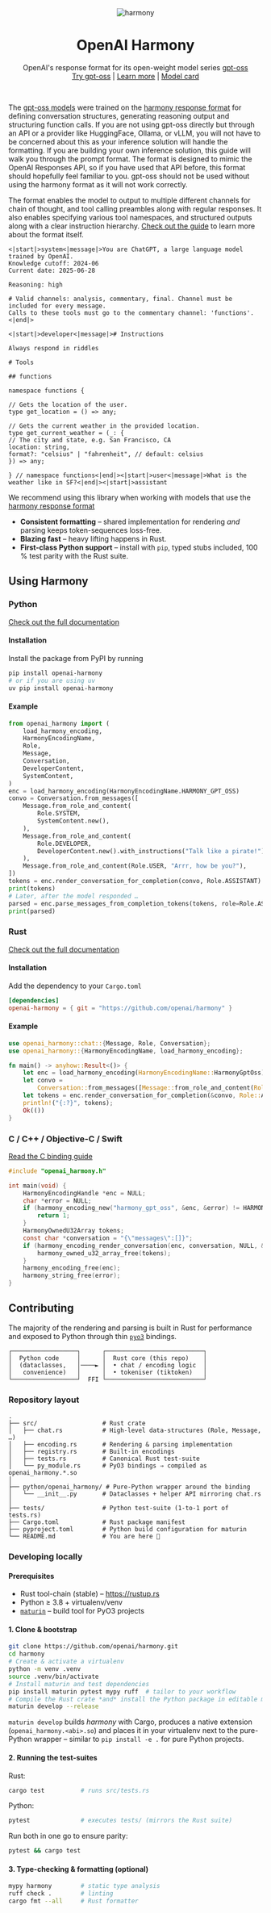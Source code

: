 <center>
<img alt="harmony" src="./docs/header.png">
<h1 align="center">OpenAI Harmony</h1>
<p align="center">OpenAI's response format for its open-weight model series <a href="https://openai.com/open-models">gpt-oss</a>
<br>
<a href="https://gpt-oss.com" target="_blank">Try gpt-oss</a> | <a href="https://cookbook.openai.com/topic/gpt-oss">Learn more</a> | <a href="https://openai.com/index/gpt-oss-model-card/">Model card</a>
</p>
<br>
</center>

The [gpt-oss models][gpt-oss] were trained on the [harmony response format][harmony-format] for defining conversation structures, generating reasoning output and structuring function calls. If you are not using gpt-oss directly but through an API or a provider like HuggingFace, Ollama, or vLLM, you will not have to be concerned about this as your inference solution will handle the formatting. If you are building your own inference solution, this guide will walk you through the prompt format. The format is designed to mimic the OpenAI Responses API, so if you have used that API before, this format should hopefully feel familiar to you. gpt-oss should not be used without using the harmony format as it will not work correctly.

The format enables the model to output to multiple different channels for chain of thought, and tool calling preambles along with regular responses. It also enables specifying various tool namespaces, and structured outputs along with a clear instruction hierarchy. [Check out the guide][harmony-format] to learn more about the format itself.

```text
<|start|>system<|message|>You are ChatGPT, a large language model trained by OpenAI.
Knowledge cutoff: 2024-06
Current date: 2025-06-28

Reasoning: high

# Valid channels: analysis, commentary, final. Channel must be included for every message.
Calls to these tools must go to the commentary channel: 'functions'.<|end|>

<|start|>developer<|message|># Instructions

Always respond in riddles

# Tools

## functions

namespace functions {

// Gets the location of the user.
type get_location = () => any;

// Gets the current weather in the provided location.
type get_current_weather = (_: {
// The city and state, e.g. San Francisco, CA
location: string,
format?: "celsius" | "fahrenheit", // default: celsius
}) => any;

} // namespace functions<|end|><|start|>user<|message|>What is the weather like in SF?<|end|><|start|>assistant
```

We recommend using this library when working with models that use the [harmony response format][harmony-format]

- **Consistent formatting** – shared implementation for rendering _and_ parsing keeps token-sequences loss-free.
- **Blazing fast** – heavy lifting happens in Rust.
- **First-class Python support** – install with `pip`, typed stubs included, 100 % test parity with the Rust suite.

## Using Harmony

### Python

[Check out the full documentation](./docs/python.md)

#### Installation

Install the package from PyPI by running

```bash
pip install openai-harmony
# or if you are using uv
uv pip install openai-harmony
```

#### Example

```python
from openai_harmony import (
    load_harmony_encoding,
    HarmonyEncodingName,
    Role,
    Message,
    Conversation,
    DeveloperContent,
    SystemContent,
)
enc = load_harmony_encoding(HarmonyEncodingName.HARMONY_GPT_OSS)
convo = Conversation.from_messages([
    Message.from_role_and_content(
        Role.SYSTEM,
        SystemContent.new(),
    ),
    Message.from_role_and_content(
        Role.DEVELOPER,
        DeveloperContent.new().with_instructions("Talk like a pirate!")
    ),
    Message.from_role_and_content(Role.USER, "Arrr, how be you?"),
])
tokens = enc.render_conversation_for_completion(convo, Role.ASSISTANT)
print(tokens)
# Later, after the model responded …
parsed = enc.parse_messages_from_completion_tokens(tokens, role=Role.ASSISTANT)
print(parsed)
```

### Rust

[Check out the full documentation](./docs/rust.md)

#### Installation

Add the dependency to your `Cargo.toml`

```toml
[dependencies]
openai-harmony = { git = "https://github.com/openai/harmony" }
```

#### Example

```rust
use openai_harmony::chat::{Message, Role, Conversation};
use openai_harmony::{HarmonyEncodingName, load_harmony_encoding};

fn main() -> anyhow::Result<()> {
    let enc = load_harmony_encoding(HarmonyEncodingName::HarmonyGptOss)?;
    let convo =
        Conversation::from_messages([Message::from_role_and_content(Role::User, "Hello there!")]);
    let tokens = enc.render_conversation_for_completion(&convo, Role::Assistant, None)?;
    println!("{:?}", tokens);
    Ok(())
}
```

### C / C++ / Objective-C / Swift

[Read the C binding guide](./docs/c.md)

```c
#include "openai_harmony.h"

int main(void) {
    HarmonyEncodingHandle *enc = NULL;
    char *error = NULL;
    if (harmony_encoding_new("harmony_gpt_oss", &enc, &error) != HARMONY_STATUS_OK) {
        return 1;
    }
    HarmonyOwnedU32Array tokens;
    const char *conversation = "{\"messages\":[]}";
    if (harmony_encoding_render_conversation(enc, conversation, NULL, &tokens, &error) == HARMONY_STATUS_OK) {
        harmony_owned_u32_array_free(tokens);
    }
    harmony_encoding_free(enc);
    harmony_string_free(error);
}
```

## Contributing

The majority of the rendering and parsing is built in Rust for performance and exposed to Python
through thin [`pyo3`](https://pyo3.rs/) bindings.

```text
┌──────────────────┐      ┌───────────────────────────┐
│  Python code     │      │  Rust core (this repo)    │
│  (dataclasses,   │────► │  • chat / encoding logic  │
│   convenience)   │      │  • tokeniser (tiktoken)   │
└──────────────────┘  FFI └───────────────────────────┘
```

### Repository layout

```text
.
├── src/                  # Rust crate
│   ├── chat.rs           # High-level data-structures (Role, Message, …)
│   ├── encoding.rs       # Rendering & parsing implementation
│   ├── registry.rs       # Built-in encodings
│   ├── tests.rs          # Canonical Rust test-suite
│   └── py_module.rs      # PyO3 bindings ⇒ compiled as openai_harmony.*.so
│
├── python/openai_harmony/ # Pure-Python wrapper around the binding
│   └── __init__.py       # Dataclasses + helper API mirroring chat.rs
│
├── tests/                # Python test-suite (1-to-1 port of tests.rs)
├── Cargo.toml            # Rust package manifest
├── pyproject.toml        # Python build configuration for maturin
└── README.md             # You are here 🖖
```

### Developing locally

#### Prerequisites

- Rust tool-chain (stable) – <https://rustup.rs>
- Python ≥ 3.8 + virtualenv/venv
- [`maturin`](https://github.com/PyO3/maturin) – build tool for PyO3 projects

#### 1. Clone & bootstrap

```bash
git clone https://github.com/openai/harmony.git
cd harmony
# Create & activate a virtualenv
python -m venv .venv
source .venv/bin/activate
# Install maturin and test dependencies
pip install maturin pytest mypy ruff  # tailor to your workflow
# Compile the Rust crate *and* install the Python package in editable mode
maturin develop --release
```

`maturin develop` builds _harmony_ with Cargo, produces a native extension
(`openai_harmony.<abi>.so`) and places it in your virtualenv next to the pure-
Python wrapper – similar to `pip install -e .` for pure Python projects.

#### 2. Running the test-suites

Rust:

```bash
cargo test          # runs src/tests.rs
```

Python:

```bash
pytest              # executes tests/ (mirrors the Rust suite)
```

Run both in one go to ensure parity:

```bash
pytest && cargo test
```

#### 3. Type-checking & formatting (optional)

```bash
mypy harmony        # static type analysis
ruff check .        # linting
cargo fmt --all     # Rust formatter
```

[harmony-format]: https://cookbook.openai.com/articles/openai-harmony
[gpt-oss]: https://openai.com/open-models
